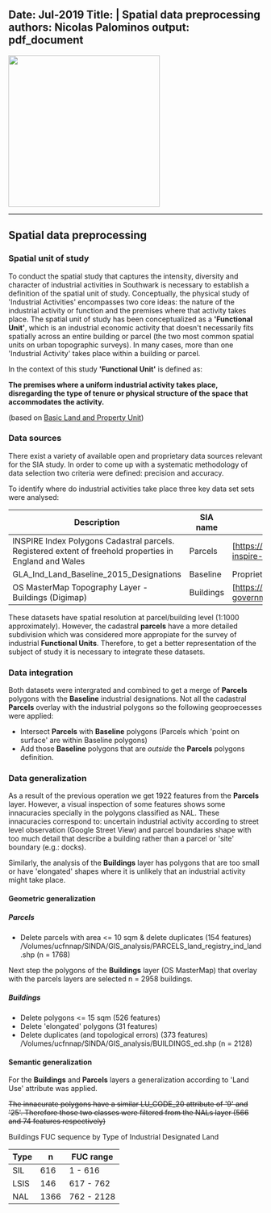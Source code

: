 Date: Jul-2019
Title: |
  Spatial data preprocessing
authors: Nicolas Palominos
output: pdf_document
---

<img src="https://npalomin.github.io/sind/timg/logos.png" width="300">

---

## Spatial data preprocessing

### Spatial unit of study

To conduct the spatial study that captures the intensity, diversity and character of industrial activities in Southwark is necessary to establish a definition of the spatial unit of study. Conceptually, the physical study of 'Industrial Activities' encompasses two core ideas: the nature of the industrial activity or function and the premises where that activity takes place. The spatial unit of study has been conceptualized as a __'Functional Unit'__, which is an industrial economic activity that doesn't necessarily fits spatially across an entire building or parcel (the two most common spatial units on urban topographic surveys). In many cases, more than one 'Industrial Activity' takes place within a building or parcel.

In the context of this study __'Functional Unit'__ is defined as:

__The premises where a uniform industrial activity takes place, disregarding the type of tenure or physical structure of the space that accommodates the activity.__

(based on [Basic Land and Property Unit](https://www.geoplace.co.uk/documents/10181/131542/LLPG%20Data%20Entry%20Conventions))

### Data sources

There exist a variety of available open and proprietary data sources relevant for the SIA study. 
In order to come up with a systematic methodology of data selection two criteria were defined: precision and accuracy.

To identify where do industrial activities take place three key data set sets were analysed:

|Description|SIA name|URL|
|-|-|-|
|INSPIRE Index Polygons Cadastral parcels. Registered extent of freehold properties in England and Wales|Parcels|[https://www.gov.uk/government/publications/southwark-inspire-index-polygon-data](here)|
|GLA_Ind_Land_Baseline_2015_Designations|Baseline|Proprietary GLA (Alex Marsh)|Baseline|
|OS MasterMap Topography Layer - Buildings (Digimap) |Buildings|[https://www.ordnancesurvey.co.uk/business-and-government/products/topography-layer.html](here)|

These datasets have spatial resolution at parcel/building level (1:1000 approximately). However, the cadastral __parcels__ have a more detailed subdivision which was considered more appropiate for the survey of industrial __Functional Units__. Therefore, to get a better representation of the subject of study it is necessary to integrate these datasets.

### Data integration

Both datasets were intergrated and combined to get a merge of __Parcels__ polygons with the __Baseline__ industrial designations.
Not all the cadastral __Parcels__ overlay with the industrial polygons so the following geoproecesses were applied:

- Intersect __Parcels__ with __Baseline__ polygons (Parcels which 'point on surface' are within Baseline polygons)
- Add those __Baseline__ polygons that are _outside_ the __Parcels__ polygons definition.

### Data generalization

As a result of the previous operation we get 1922 features from the __Parcels__ layer. However, a visual inspection of some features shows some innacuracies specially in the polygons classified as NAL. These innacuracies correspond to: uncertain industrial activity according to street level observation (Google Street View) and parcel boundaries shape with too much detail that describe a building rather than a parcel or 'site' boundary (e.g.: docks).

Similarly, the analysis of the __Buildings__ layer has polygons that are too small or have 'elongated' shapes where it is unlikely that an industrial activity might take place.

#### Geometric generalization
##### Parcels
- Delete parcels with area <= 10 sqm & delete duplicates (154 features)
/Volumes/ucfnnap/SINDA/GIS_analysis/PARCELS_land_registry_ind_land.shp (n = 1768)

Next step the polygons of the __Buildings__ layer (OS MasterMap) that overlay with the parcels layers are selected n = 2958 buildings.

##### Buildings
- Delete polygons <= 15 sqm (526 features)
- Delete 'elongated' polygons (31 features)
- Delete duplicates (and topological errors) (373 features)
/Volumes/ucfnnap/SINDA/GIS_analysis/BUILDINGS_ed.shp (n = 2128)

#### Semantic generalization
For the __Buildings__ and __Parcels__ layers a generalization according to 'Land Use' attribute was applied. 

~~The innacurate polygons have a similar LU_CODE_20 attribute of '9' and '25'. Therefore those two classes were filtered from the NALs layer (566 and 74 features respectively)~~



Buildings FUC sequence by Type of Industrial Designated Land

|Type | n|FUC range|
|-|-|-|
|SIL|616|1 - 616|
|LSIS|146|617 - 762|
|NAL|1366|762 - 2128|



